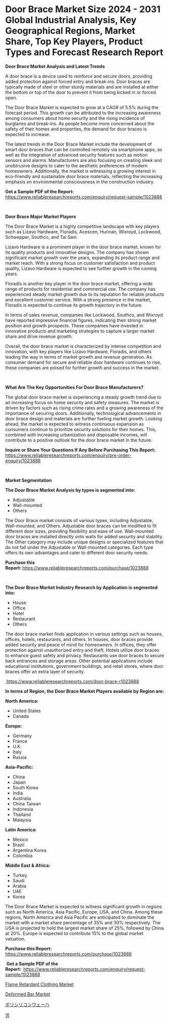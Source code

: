 <p><h1>Door Brace Market Size 2024 - 2031 Global Industrial Analysis, Key Geographical Regions, Market Share, Top Key Players, Product Types and Forecast Research Report</h1></p><p><strong>Door Brace Market Analysis and Latest Trends</strong></p>
<p><p>A door brace is a device used to reinforce and secure doors, providing added protection against forced entry and break-ins. Door braces are typically made of steel or other sturdy materials and are installed at either the bottom or top of the door to prevent it from being kicked in or forced open.</p><p>The Door Brace Market is expected to grow at a CAGR of 5.5% during the forecast period. This growth can be attributed to the increasing awareness among consumers about home security and the rising incidence of burglaries and break-ins. As people become more concerned about the safety of their homes and properties, the demand for door braces is expected to increase.</p><p>The latest trends in the Door Brace Market include the development of smart door braces that can be controlled remotely via smartphone apps, as well as the integration of advanced security features such as motion sensors and alarms. Manufacturers are also focusing on creating sleek and unobtrusive designs to cater to the aesthetic preferences of modern homeowners. Additionally, the market is witnessing a growing interest in eco-friendly and sustainable door brace materials, reflecting the increasing emphasis on environmental consciousness in the construction industry.</p></p>
<p><strong>Get a Sample PDF of the Report:&nbsp;</strong> <a href="https://www.reliableresearchreports.com/enquiry/request-sample/1023888">https://www.reliableresearchreports.com/enquiry/request-sample/1023888</a></p>
<p>&nbsp;</p>
<p><strong>Door Brace Major Market Players</strong></p>
<p><p>The Door Brace Market is a highly competitive landscape with key players such as Lizavo Hardware, Floradis, Acescen, Hurinan, Wixroyd, Lockwood, Schwepper, Southco, and Tai Sam. </p><p>Lizavo Hardware is a prominent player in the door brace market, known for its quality products and innovative designs. The company has shown significant market growth over the years, expanding its product range and market reach. With a strong focus on customer satisfaction and product quality, Lizavo Hardware is expected to see further growth in the coming years.</p><p>Floradis is another key player in the door brace market, offering a wide range of products for residential and commercial use. The company has experienced steady market growth due to its reputation for reliable products and excellent customer service. With a strong presence in the market, Floradis is expected to continue its growth trajectory in the future.</p><p>In terms of sales revenue, companies like Lockwood, Southco, and Wixroyd have reported impressive financial figures, indicating their strong market position and growth prospects. These companies have invested in innovative products and marketing strategies to capture a larger market share and drive revenue growth.</p><p>Overall, the door brace market is characterized by intense competition and innovation, with key players like Lizavo Hardware, Floradis, and others leading the way in terms of market growth and revenue generation. As consumer demand for secure and reliable door hardware continues to rise, these companies are poised for further growth and success in the market.</p></p>
<p>&nbsp;</p>
<p><strong>What Are The Key Opportunities For Door Brace Manufacturers?</strong></p>
<p><p>The global door brace market is experiencing a steady growth trend due to an increasing focus on home security and safety measures. The market is driven by factors such as rising crime rates and a growing awareness of the importance of securing doors. Additionally, technological advancements in door brace design and materials are further fueling market growth. Looking ahead, the market is expected to witness continuous expansion as consumers continue to prioritize security solutions for their homes. This, combined with increasing urbanization and disposable incomes, will contribute to a positive outlook for the door brace market in the future.</p></p>
<p><strong>Inquire or Share Your Questions If Any Before Purchasing This Report:</strong> <a href="https://www.reliableresearchreports.com/enquiry/pre-order-enquiry/1023888">https://www.reliableresearchreports.com/enquiry/pre-order-enquiry/1023888</a></p>
<p>&nbsp;</p>
<p><strong>Market Segmentation</strong></p>
<p><strong>The Door Brace Market Analysis by types is segmented into:</strong></p>
<p><ul><li>Adjustable</li><li>Wall-mounted</li><li>Others</li></ul></p>
<p><p>The Door Brace market consists of various types, including Adjustable, Wall-mounted, and Others. Adjustable door braces can be modified to fit different door sizes, providing flexibility and ease of use. Wall-mounted door braces are installed directly onto walls for added security and stability. The Other category may include unique designs or specialized features that do not fall under the Adjustable or Wall-mounted categories. Each type offers its own advantages and cater to different door security needs.</p></p>
<p><strong>Purchase this Report:&nbsp;</strong><a href="https://www.reliableresearchreports.com/purchase/1023888">https://www.reliableresearchreports.com/purchase/1023888</a></p>
<p>&nbsp;</p>
<p><strong>The Door Brace Market Industry Research by Application is segmented into:</strong></p>
<p><ul><li>House</li><li>Office</li><li>Hotel</li><li>Restaurant</li><li>Others</li></ul></p>
<p><p>The door brace market finds application in various settings such as houses, offices, hotels, restaurants, and others. In houses, door braces provide added security and peace of mind for homeowners. In offices, they offer protection against unauthorized entry and theft. Hotels utilize door braces to enhance guest safety and privacy. Restaurants use door braces to secure back entrances and storage areas. Other potential applications include educational institutions, government buildings, and retail stores, where door braces offer an extra layer of security.</p></p>
<p><a href="https://www.reliableresearchreports.com/door-brace-r1023888">&nbsp;https://www.reliableresearchreports.com/door-brace-r1023888</a></p>
<p><strong>In terms of Region, the Door Brace Market Players available by Region are:</strong></p>
<p>
    <p> <strong> North America: </strong>
        <ul>
            <li>United States</li>
            <li>Canada</li>
        </ul>
        </p> 
    <p> <strong> Europe: </strong>
        <ul>
            <li>Germany</li>
            <li>France</li>
            <li>U.K.</li>
            <li>Italy</li>
            <li>Russia</li>
        </ul>
        </p> 
    <p> <strong> Asia-Pacific: </strong>
        <ul>
            <li>China</li>
            <li>Japan</li>
            <li>South Korea</li>
            <li>India</li>
            <li>Australia</li>
            <li>China Taiwan</li>
            <li>Indonesia</li>
            <li>Thailand</li>
            <li>Malaysia</li>
        </ul>
        </p> 
    <p> <strong> Latin America: </strong>
        <ul>
            <li>Mexico</li>
            <li>Brazil</li>
            <li>Argentina Korea</li>
            <li>Colombia</li>
        </ul>
        </p> 
    <p> <strong> Middle East & Africa: </strong>
        <ul>
            <li>Turkey</li>
            <li>Saudi</li>
            <li>Arabia</li>
            <li>UAE</li>
            <li>Korea</li>
        </ul>
    </p>
    </p>
<p><p>The Door Brace Market is expected to witness significant growth in regions such as North America, Asia Pacific, Europe, USA, and China. Among these regions, North America and Asia Pacific are anticipated to dominate the market with a market share percentage of 35% and 30% respectively. The USA is projected to hold the largest market share of 25%, followed by China at 20%. Europe is expected to contribute 15% to the global market valuation.</p></p>
<p><strong>Purchase this Report: </strong><a href="https://www.reliableresearchreports.com/purchase/1023888">https://www.reliableresearchreports.com/purchase/1023888</a></p>
<p>&nbsp;<strong>Get a Sample PDF of the Report:&nbsp;&nbsp;</strong><a href="https://www.reliableresearchreports.com/enquiry/request-sample/1023888">https://www.reliableresearchreports.com/enquiry/request-sample/1023888</a></p>
<p><strong></strong></p>
<p><p><a href="https://github.com/dimitrishawkinswaynenp91rgz/Market-Research-Report-List-2/blob/main/flame-retardant-clothing-market.md">Flame Retardant Clothing Market</a></p><p><a href="https://github.com/gladysalidde/Market-Research-Report-List-1/blob/main/deformed-bar-market.md">Deformed Bar Market</a></p><p><a href="https://github.com/CarlieShields/Market-Research-Report-List-1/blob/main/865531852759.md">ポリシリコンウェーハ</a></p><p><a href="https://medium.com/@allanchulist567567jdf/%EA%BB%8C-%EC%8B%9C%EC%9E%A5-%EA%B7%9C%EB%AA%A8-%EC%8B%9C%EC%9E%A5-%EC%A0%84%EB%A7%9D-%EB%B0%8F-%EC%8B%9C%EC%9E%A5-%EC%98%88%EC%B8%A1-2024%EB%85%84%EB%B6%80%ED%84%B0-2031%EB%85%84%EA%B9%8C%EC%A7%80-e59cf4406d55">껌</a></p></p>
